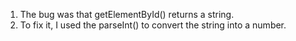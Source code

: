 1. The bug was that getElementById() returns a string.
2. To fix it, I used the parseInt() to convert the string into a number.  
